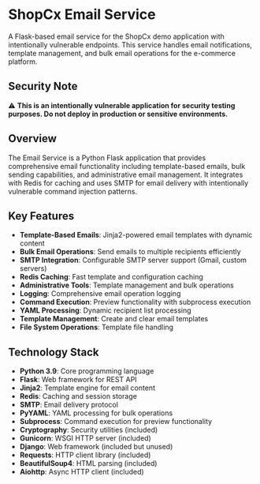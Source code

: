 # ShopCx Email Service

A Flask-based email service for the ShopCx demo application with intentionally vulnerable endpoints. This service handles email notifications, template management, and bulk email operations for the e-commerce platform.

## Security Note

⚠️ **This is an intentionally vulnerable application for security testing purposes. Do not deploy in production or sensitive environments.**

## Overview

The Email Service is a Python Flask application that provides comprehensive email functionality including template-based emails, bulk sending capabilities, and administrative email management. It integrates with Redis for caching and uses SMTP for email delivery with intentionally vulnerable command injection patterns.

## Key Features

- **Template-Based Emails**: Jinja2-powered email templates with dynamic content
- **Bulk Email Operations**: Send emails to multiple recipients efficiently
- **SMTP Integration**: Configurable SMTP server support (Gmail, custom servers)
- **Redis Caching**: Fast template and configuration caching
- **Administrative Tools**: Template management and bulk operations
- **Logging**: Comprehensive email operation logging
- **Command Execution**: Preview functionality with subprocess execution
- **YAML Processing**: Dynamic recipient list processing
- **Template Management**: Create and clear email templates
- **File System Operations**: Template file handling

## Technology Stack

- **Python 3.9**: Core programming language
- **Flask**: Web framework for REST API
- **Jinja2**: Template engine for email content
- **Redis**: Caching and session storage
- **SMTP**: Email delivery protocol
- **PyYAML**: YAML processing for bulk operations
- **Subprocess**: Command execution for preview functionality
- **Cryptography**: Security utilities (included)
- **Gunicorn**: WSGI HTTP server (included)
- **Django**: Web framework (included but unused)
- **Requests**: HTTP client library (included)
- **BeautifulSoup4**: HTML parsing (included)
- **Aiohttp**: Async HTTP client (included)
